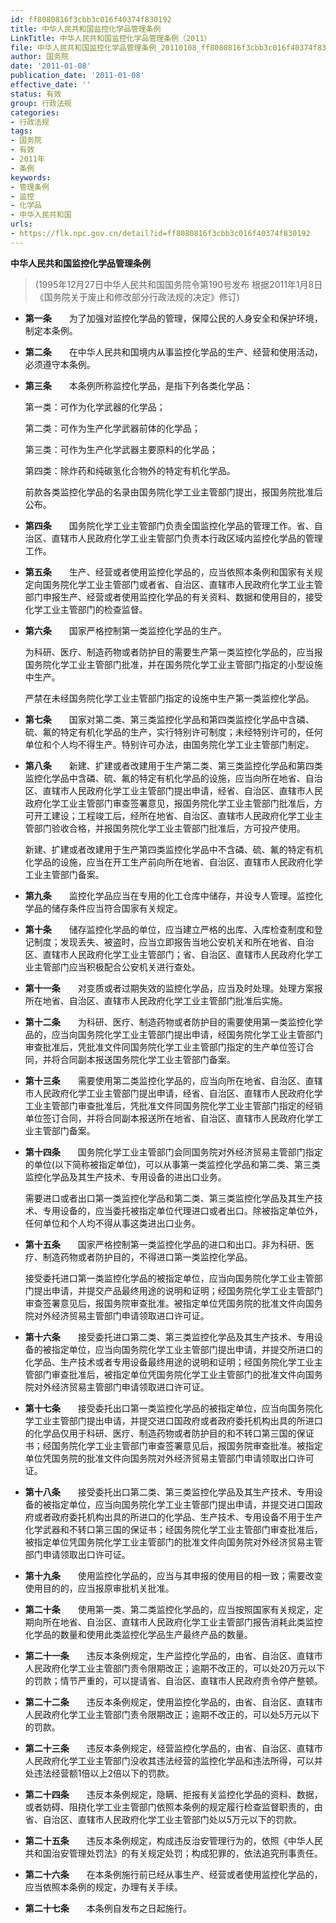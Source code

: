 ```yaml
---
id: ff8080816f3cbb3c016f40374f830192
title: 中华人民共和国监控化学品管理条例
LinkTitle: 中华人民共和国监控化学品管理条例（2011）
file: 中华人民共和国监控化学品管理条例_20110108_ff8080816f3cbb3c016f40374f830192.docx
author: 国务院
date: '2011-01-08'
publication_date: '2011-01-08'
effective_date: ''
status: 有效
group: 行政法规
categories:
- 行政法规
tags:
- 国务院
- 有效
- 2011年
- 条例
keywords:
- 管理条例
- 监控
- 化学品
- 中华人民共和国
urls:
- https://flk.npc.gov.cn/detail?id=ff8080816f3cbb3c016f40374f830192
---
```


**中华人民共和国监控化学品管理条例**

> (1995年12月27日中华人民共和国国务院令第190号发布 根据2011年1月8日《国务院关于废止和修改部分行政法规的决定》修订)

- **第一条**　　为了加强对监控化学品的管理，保障公民的人身安全和保护环境，制定本条例。

- **第二条**　　在中华人民共和国境内从事监控化学品的生产、经营和使用活动，必须遵守本条例。

- **第三条**　　本条例所称监控化学品，是指下列各类化学品：

  第一类：可作为化学武器的化学品；

  第二类：可作为生产化学武器前体的化学品；

  第三类：可作为生产化学武器主要原料的化学品；

  第四类：除炸药和纯碳氢化合物外的特定有机化学品。

  前款各类监控化学品的名录由国务院化学工业主管部门提出，报国务院批准后公布。

- **第四条**　　国务院化学工业主管部门负责全国监控化学品的管理工作。省、自治区、直辖市人民政府化学工业主管部门负责本行政区域内监控化学品的管理工作。

- **第五条**　　生产、经营或者使用监控化学品的，应当依照本条例和国家有关规定向国务院化学工业主管部门或者省、自治区、直辖市人民政府化学工业主管部门申报生产、经营或者使用监控化学品的有关资料、数据和使用目的，接受化学工业主管部门的检查监督。

- **第六条**　　国家严格控制第一类监控化学品的生产。

  为科研、医疗、制造药物或者防护目的需要生产第一类监控化学品的，应当报国务院化学工业主管部门批准，并在国务院化学工业主管部门指定的小型设施中生产。

  严禁在未经国务院化学工业主管部门指定的设施中生产第一类监控化学品。

- **第七条**　　国家对第二类、第三类监控化学品和第四类监控化学品中含磷、硫、氟的特定有机化学品的生产，实行特别许可制度；未经特别许可的，任何单位和个人均不得生产。特别许可办法，由国务院化学工业主管部门制定。

- **第八条**　　新建、扩建或者改建用于生产第二类、第三类监控化学品和第四类监控化学品中含磷、硫、氟的特定有机化学品的设施，应当向所在地省、自治区、直辖市人民政府化学工业主管部门提出申请，经省、自治区、直辖市人民政府化学工业主管部门审查签署意见，报国务院化学工业主管部门批准后，方可开工建设；工程竣工后，经所在地省、自治区、直辖市人民政府化学工业主管部门验收合格，并报国务院化学工业主管部门批准后，方可投产使用。

  新建、扩建或者改建用于生产第四类监控化学品中不含磷、硫、氟的特定有机化学品的设施，应当在开工生产前向所在地省、自治区、直辖市人民政府化学工业主管部门备案。

- **第九条**　　监控化学品应当在专用的化工仓库中储存，并设专人管理。监控化学品的储存条件应当符合国家有关规定。

- **第十条**　　储存监控化学品的单位，应当建立严格的出库、入库检查制度和登记制度；发现丢失、被盗时，应当立即报告当地公安机关和所在地省、自治区、直辖市人民政府化学工业主管部门；省、自治区、直辖市人民政府化学工业主管部门应当积极配合公安机关进行查处。

- **第十一条**　　对变质或者过期失效的监控化学品，应当及时处理。处理方案报所在地省、自治区、直辖市人民政府化学工业主管部门批准后实施。

- **第十二条**　　为科研、医疗、制造药物或者防护目的需要使用第一类监控化学品的，应当向国务院化学工业主管部门提出申请，经国务院化学工业主管部门审查批准后，凭批准文件同国务院化学工业主管部门指定的生产单位签订合同，并将合同副本报送国务院化学工业主管部门备案。

- **第十三条**　　需要使用第二类监控化学品的，应当向所在地省、自治区、直辖市人民政府化学工业主管部门提出申请，经省、自治区、直辖市人民政府化学工业主管部门审查批准后，凭批准文件同国务院化学工业主管部门指定的经销单位签订合同，并将合同副本报送所在地省、自治区、直辖市人民政府化学工业主管部门备案。

- **第十四条**　　国务院化学工业主管部门会同国务院对外经济贸易主管部门指定的单位(以下简称被指定单位)，可以从事第一类监控化学品和第二类、第三类监控化学品及其生产技术、专用设备的进出口业务。

  需要进口或者出口第一类监控化学品和第二类、第三类监控化学品及其生产技术、专用设备的，应当委托被指定单位代理进口或者出口。除被指定单位外，任何单位和个人均不得从事这类进出口业务。

- **第十五条**　　国家严格控制第一类监控化学品的进口和出口。非为科研、医疗、制造药物或者防护目的，不得进口第一类监控化学品。

  接受委托进口第一类监控化学品的被指定单位，应当向国务院化学工业主管部门提出申请，并提交产品最终用途的说明和证明；经国务院化学工业主管部门审查签署意见后，报国务院审查批准。被指定单位凭国务院的批准文件向国务院对外经济贸易主管部门申请领取进口许可证。

- **第十六条**　　接受委托进口第二类、第三类监控化学品及其生产技术、专用设备的被指定单位，应当向国务院化学工业主管部门提出申请，并提交所进口的化学品、生产技术或者专用设备最终用途的说明和证明；经国务院化学工业主管部门审查批准后，被指定单位凭国务院化学工业主管部门的批准文件向国务院对外经济贸易主管部门申请领取进口许可证。

- **第十七条**　　接受委托出口第一类监控化学品的被指定单位，应当向国务院化学工业主管部门提出申请，并提交进口国政府或者政府委托机构出具的所进口的化学品仅用于科研、医疗、制造药物或者防护目的和不转口第三国的保证书；经国务院化学工业主管部门审查签署意见后，报国务院审查批准。被指定单位凭国务院的批准文件向国务院对外经济贸易主管部门申请领取出口许可证。

- **第十八条**　　接受委托出口第二类、第三类监控化学品及其生产技术、专用设备的被指定单位，应当向国务院化学工业主管部门提出申请，并提交进口国政府或者政府委托机构出具的所进口的化学品、生产技术、专用设备不用于生产化学武器和不转口第三国的保证书；经国务院化学工业主管部门审查批准后，被指定单位凭国务院化学工业主管部门的批准文件向国务院对外经济贸易主管部门申请领取出口许可证。

- **第十九条**　　使用监控化学品的，应当与其申报的使用目的相一致；需要改变使用目的的，应当报原审批机关批准。

- **第二十条**　　使用第一类、第二类监控化学品的，应当按照国家有关规定，定期向所在地省、自治区、直辖市人民政府化学工业主管部门报告消耗此类监控化学品的数量和使用此类监控化学品生产最终产品的数量。

- **第二十一条**　　违反本条例规定，生产监控化学品的，由省、自治区、直辖市人民政府化学工业主管部门责令限期改正；逾期不改正的，可以处20万元以下的罚款；情节严重的，可以提请省、自治区、直辖市人民政府责令停产整顿。

- **第二十二条**　　违反本条例规定，使用监控化学品的，由省、自治区、直辖市人民政府化学工业主管部门责令限期改正；逾期不改正的，可以处5万元以下的罚款。

- **第二十三条**　　违反本条例规定，经营监控化学品的，由省、自治区、直辖市人民政府化学工业主管部门没收其违法经营的监控化学品和违法所得，可以并处违法经营额1倍以上2倍以下的罚款。

- **第二十四条**　　违反本条例规定，隐瞒、拒报有关监控化学品的资料、数据，或者妨碍、阻挠化学工业主管部门依照本条例的规定履行检查监督职责的，由省、自治区、直辖市人民政府化学工业主管部门处以5万元以下的罚款。

- **第二十五条**　　违反本条例规定，构成违反治安管理行为的，依照《中华人民共和国治安管理处罚法》的有关规定处罚；构成犯罪的，依法追究刑事责任。

- **第二十六条**　　在本条例施行前已经从事生产、经营或者使用监控化学品的，应当依照本条例的规定，办理有关手续。

- **第二十七条**　　本条例自发布之日起施行。
